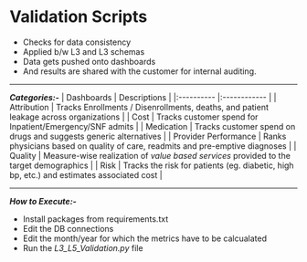 # Validation Scripts

* Checks for data consistency
* Applied b/w L3 and L3 schemas
* Data gets pushed onto dashboards
* And results are shared with the customer for internal auditing.

---

***Categories:-***
| Dashboards | Descriptions |
|:---------- |:------------ |
| Attribution | Tracks Enrollments / Disenrollments, deaths, and patient leakage across organizations |
| Cost | Tracks customer spend for Inpatient/Emergency/SNF admits |
| Medication | Tracks customer spend on drugs and suggests generic alternatives |
| Provider Performance | Ranks physicians based on quality of care, readmits and pre-emptive diagnoses |
| Quality | Measure-wise realization of *value based services* provided to the target demographics |
| Risk | Tracks the risk for patients (eg. diabetic, high bp, etc.) and estimates associated cost |

---

***How to Execute:-***

* Install packages from requirements.txt
* Edit the DB connections
* Edit the month/year for which the metrics have to be calcualated
* Run the *L3_L5_Validation.py* file
